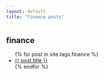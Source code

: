 ```yaml
---
layout: default
title: "finance posts"
---
```

<h2>finance</h2>
<ul>
  {% for post in site.tags.finance %}
    <li><a href="{{ post.url }}">{{ post.title }}</a></li>
  {% endfor %}
</ul>
